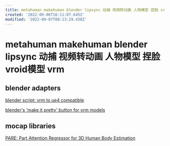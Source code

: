 ```yaml
---
title: metahuman makehuman blender lipsync 动捕 视频转动画 人物模型 捏脸 vroid模型 vrm
created: '2022-09-06T16:11:07.645Z'
modified: '2022-09-07T08:13:19.430Z'
---
```


# metahuman makehuman blender lipsync 动捕 视频转动画 人物模型 捏脸 vroid模型 vrm

## blender adapters

[blender script: vrm to ue4 compatible](https://github.com/MakotoIchinose/VRoid2UE4_BlenderScripts/)

[blender's 'make it pretty' button for vrm models](https://github.com/cmd410/VRoidBones)

## mocap libraries

[PARE: Part Attention Regressor for 3D Human Body Estimation](https://github.com/mkocabas/PARE)
